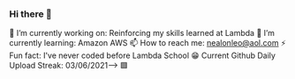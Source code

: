 ### Hi there 👋

🔭 I’m currently working on: Reinforcing my skills learned at Lambda
🌱 I’m currently learning: Amazon AWS
📫 How to reach me: nealonleo@aol.com
⚡ Fun fact: I've never coded before Lambda School
😁 Current Github Daily Upload Streak: 03/06/2021--> 🟩
